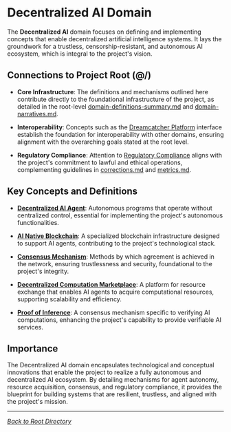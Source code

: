# Decentralized AI Domain

The **Decentralized AI** domain focuses on defining and implementing concepts that enable decentralized artificial intelligence systems. It lays the groundwork for a trustless, censorship-resistant, and autonomous AI ecosystem, which is integral to the project's vision.

## Connections to Project Root (@/)

- **Core Infrastructure**: The definitions and mechanisms outlined here contribute directly to the foundational infrastructure of the project, as detailed in the root-level [domain-definitions-summary.md](/domain-definitions-summary.md) and [domain-narratives.md](/domain-narratives.md).

- **Interoperability**: Concepts such as the [Dreamcatcher Platform](dreamcatcher-platform.md) interface establish the foundation for interoperability with other domains, ensuring alignment with the overarching goals stated at the root level.

- **Regulatory Compliance**: Attention to [Regulatory Compliance](regulatory-compliance.md) aligns with the project's commitment to lawful and ethical operations, complementing guidelines in [corrections.md](/corrections.md) and [metrics.md](/metrics.md).

## Key Concepts and Definitions

- **[Decentralized AI Agent](decentralized-AI-Agent.md)**: Autonomous programs that operate without centralized control, essential for implementing the project's autonomous functionalities.

- **[AI Native Blockchain](ai-native-blockchain.md)**: A specialized blockchain infrastructure designed to support AI agents, contributing to the project's technological stack.

- **[Consensus Mechanism](consensus-mechanism.md)**: Methods by which agreement is achieved in the network, ensuring trustlessness and security, foundational to the project's integrity.

- **[Decentralized Computation Marketplace](decentralized-computation-marketplace.md)**: A platform for resource exchange that enables AI agents to acquire computational resources, supporting scalability and efficiency.

- **[Proof of Inference](proof-of-inference.md)**: A consensus mechanism specific to verifying AI computations, enhancing the project's capability to provide verifiable AI services.

## Importance

The Decentralized AI domain encapsulates technological and conceptual innovations that enable the project to realize a fully autonomous and decentralized AI ecosystem. By detailing mechanisms for agent autonomy, resource acquisition, consensus, and regulatory compliance, it provides the blueprint for building systems that are resilient, trustless, and aligned with the project's mission.

---

*[Back to Root Directory](/)*
